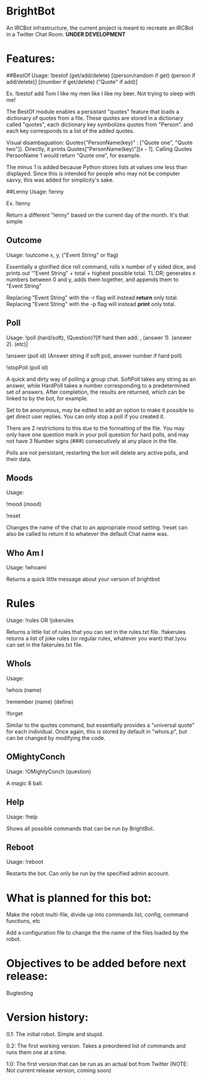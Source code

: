 # BrightBot
An IRCBot infrastructure, the current project is meant to recreate an IRCBot in a Twitter Chat Room. **UNDER DEVELOPMENT**

# Features:
##BestOf
Usage: !bestof (get/add/delete) [(person/random if get) (person if add/delete)] [(number if get/delete) ("Quote" if add)]

Ex. !bestof add Tom I like my men like I like my beer. Not trying to sleep with me!

The BestOf module enables a persistant "quotes" feature that loads a dictionary of quotes from a file. These quotes are stored in  a dictionary called "quotes", each dictionary key symbolizes quotes from "Person". and each key corresponds to a list of the added quotes.

Visual disambaguation: Quotes{"PersonName(key)" : ["Quote one", "Quote two"]}. Directly, it prints Quotes["PersonName(key)"][x - 1]. Calling Quotes PersonName 1 would return "Quote one", for example.

The minus 1 is added because Python stores lists at values one less than displayed. Since this is intended for people who may not be computer savvy, this was added for simplicity's sake.

##Lenny
Usage: !lenny

Ex. !lenny

Return a different "lenny" based on the current day of the month. It's that simple

## Outcome
Usage: !outcome x, y, ("Event String" or flag)

Essentially a glorified dice roll command, rolls x number of y sided dice, and prints out '"Event String" + total + highest possible total. TL:DR; generates x numbers between 0 and y, adds them together, and appends them to  "Event String"

Replacing "Event String" with the -r flag will instead **return** only total.
Replacing "Event String" with the -p flag will instead **print** only total.

## Poll
Usage: !poll (hard/soft), (Question)?[If hard then add: , (answer 1). (answer 2). (etc)]

!answer (poll id) (Answer string if soft poll, answer number if hard poll)

!stopPoll (poll id)

A quick and dirty way of polling a group chat. SoftPoll takes any string as an answer, while HardPoll takes a number
corresponding to a predetermined set of answers. After completion, the results are returned, which can be linked to 
by the bot, for example. 

Set to be anonymous, may be edited to add an option to make it possible to get direct user replies. You can only stop a poll
if you created it.

There are 2 restrictions to this due to the formatting of the file. You may only have one question mark in your poll 
question for hard polls, and may not have 3 Number signs (###) consecutively at any place in the  file.

Polls are not persistant, restarting the bot will delete any active polls, and their data.

## Moods
Usage: 

!mood (mood)

!reset

Changes the name of the chat to an appropriate mood setting. !reset can also be called to return it to whatever the default
Chat name was. 

## Who Am I
Usage: !whoami

Returns a quick little message about your version of brightbot

# Rules 
Usage: !rules OR !jokerules

Returns a little list of rules that you can set in the rules.txt file. !fakerules returns a list of joke rules (or regular rules, whatever you want) that )you can set in the fakerules.txt file. 

## WhoIs
Usage: 

!whois (name)

!remember (name) (define)

!forget

Similar to the quotes command, but essentially provides a "universal quote" for each individual. Once again, this is stored by default in "whois.p", but can be changed by modifying the code. 

## OMightyConch

Usage: !OMightyConch (question)

A magic 8 ball.

## Help

Usage: !help

Shows all possible commands that can be run by BrightBot.

## Reboot

Usage: !reboot

Restarts the bot. Can only be run by the specified admin account.

# What is  planned for this bot:

Make the robot multi-file, divide up into commands list, config, command functions, etc

Add a configuration file to change the the name of the files loaded by the robot.

# Objectives to be added before next release:

Bugtesting

# Version history:

0.1: The initial robot. Simple and stupid.

0.2: The first working version. Takes a preordered list of commands and runs them one at a time. 

1.0: The first version that can be run as an actual bot from Twitter (NOTE: Not current release version, coming soon)
